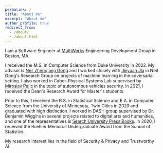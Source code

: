 ```yaml
---
permalink: /
title: "About me"
excerpt: "About me"
author_profile: true
redirect_from: 
  - /about/
  - /about.html
---
```


I am a Software Engineer at [MathWorks](https://www.mathworks.com/) Engineering Development Group in Boston, MA. 

I received the M.S. in Computer Science from Duke University in 2022. My advisor is [Neil Zhenqiang Gong](https://people.duke.edu/~zg70/) and I worked closely with [Jinyuan Jia](https://jinyuan-jia.github.io/) in Neil Gong's Research Group on projects of machine learning in the adversarial setting. I also worked in Cyber-Physical Systems Lab supervised by [Miroslav Pajic](https://people.duke.edu/~mp275/) in the topic of autonomous vehicles security. In 2021, I received the Dean's Research Award for Master's students. 

Prior to this, I received the B.S. in Statistical Science and B.A. in Computer Science from the University of Minnesota, Twin Cities in 2020 and graduated with high distinction. I worked in DASH group supervised by Dr. Benjamin Wiggins in several projects related to digital arts and humanities, and one of the representatives is [Search University Press Books](https://www.lib.umn.edu/collections/search-up-books). In 2020, I received the Buehler Memorial Undergraduate Award from the School of Statistics. 

My research interest lies in the field of Security & Privacy and Trustworthy AI. 
